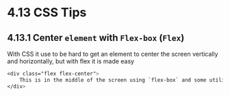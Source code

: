 # 4.13 CSS Tips


## 4.13.1 Center `element` with `Flex-box` (`Flex`)

With CSS it use to be hard to get an element to center the screen vertically and horizontally, but with flex it is made easy

```css
<div class="flex flex-center">
    This is in the middle of the screen using `flex-box` and some utility classes built into `quasar`
</div>




